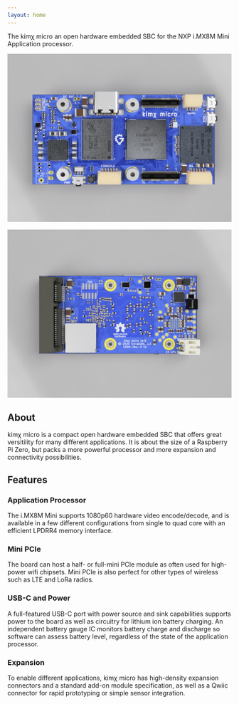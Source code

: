 ```yaml
---
layout: home
---
```


The kimχ micro an open hardware embedded SBC for the NXP i.MX8M Mini Application
processor.

![kimchi-pcb-front](images/kimchi-front.jpg)

![kimchi-pcb-back](images/kimchi-back.jpg)

## About

kimχ micro is a compact open hardware embedded SBC that offers great versitility for many different applications. It is about the size of a Raspberry Pi Zero, but packs a more powerful processor and more expansion and connectivity possibilities.

## Features

### Application Processor

The i.MX8M Mini supports 1080p60 hardware video encode/decode, and is available in a few different configurations from single to quad core with an efficient LPDRR4 memory interface.

### Mini PCIe

The board can host a half- or full-mini PCIe module as often used for high-power wifi chipsets. Mini PCIe is also perfect for other types of wireless such as LTE and LoRa radios.

### USB-C and Power

A full-featured USB-C port with power source and sink capabilities supports power to the board as well as circuitry for lithium ion battery charging. An independent battery gauge IC monitors battery charge and discharge so software can assess battery level, regardless of the state of the application processor.

### Expansion

To enable different applications, kimχ micro has high-density expansion connectors and a standard add-on module specification, as well as a Qwiic connector for rapid prototyping or simple sensor integration.
